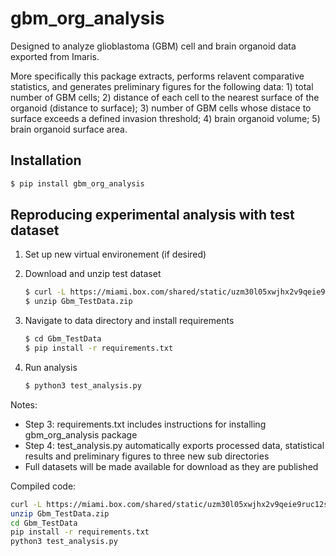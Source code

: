 # gbm_org_analysis

Designed to analyze glioblastoma (GBM) cell and brain organoid data exported from Imaris.

More specifically this package extracts, performs relavent comparative statistics, and generates preliminary figures for the following data: 1) total number of GBM cells; 2) distance of each cell to the nearest surface of the organoid (distance to surface); 3) number of GBM cells whose distace to surface exceeds a defined invasion threshold; 4) brain organoid volume; 5) brain organoid surface area.

## Installation

```zsh
$ pip install gbm_org_analysis
```

## Reproducing experimental analysis with test dataset

1. Set up new virtual environement (if desired)

2. Download and unzip test dataset

    ```zsh
    $ curl -L https://miami.box.com/shared/static/uzm30l05xwjhx2v9qeie9ruc12siz00f.zip --output Gbm_TestData.zip
    $ unzip Gbm_TestData.zip
    ```

3. Navigate to data directory and install requirements

    ```zsh
    $ cd Gbm_TestData
    $ pip install -r requirements.txt
    ```

4. Run analysis

    ```zsh
    $ python3 test_analysis.py
    ```

Notes:
* Step 3: requirements.txt includes instructions for installing gbm_org_analysis package
* Step 4: test_analysis.py automatically exports processed data, statistical results and preliminary figures to three new sub directories
* Full datasets will be made available for download as they are published

Compiled code:

```zsh
curl -L https://miami.box.com/shared/static/uzm30l05xwjhx2v9qeie9ruc12siz00f.zip --output Gbm_TestData.zip
unzip Gbm_TestData.zip
cd Gbm_TestData
pip install -r requirements.txt
python3 test_analysis.py
```

